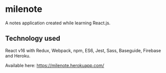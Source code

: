 # milenote
A notes application created while learning React.js.

## Technology used
React v16 with Redux, Webpack, npm, ES6, Jest, Sass, Baseguide, Firebase and Heroku.

Available here: https://milenote.herokuapp.com/
